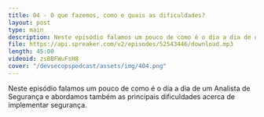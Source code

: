 ```yaml
---
title: 04 - O que fazemos, como e quais as dificuldades?
layout: post
type: main
description: Neste episódio falamos um pouco de como é o dia a dia de um Analista de Segurança e abordamos também as principais dificuldades acerca de implementar segurança.
file: https://api.spreaker.com/v2/episodes/52543446/download.mp3
length: 45:00
videoid: zsBBFWuFsH8
cover: "/devsecopspodcast/assets/img/404.png"
---
```


Neste episódio falamos um pouco de como é o dia a dia de um Analista de Segurança e abordamos também as principais dificuldades acerca de implementar segurança.